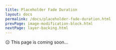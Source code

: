 ```yaml
---
title: Placeholder Fade Duration
layout: docs
permalink: /docs/placeholder-fade-duration.html
prevPage: image-modification-block.html
nextPage: layer-backing.html
---
```


<div class = "warning">😑 This page is coming soon...</div>